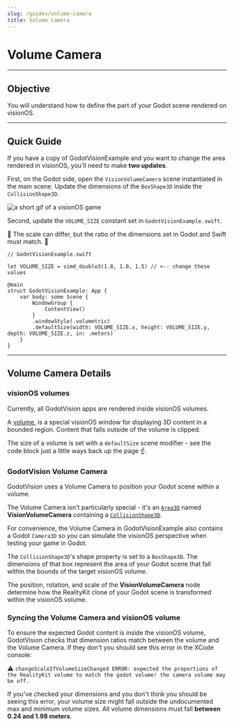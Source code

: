 ```yaml
---
slug: /guides/volume-camera
title: Volume Camera
---
```


# Volume Camera

---

## Objective

You will understand how to define the part of your Godot scene rendered on visionOS.

---

## Quick Guide

If you have a copy of GodotVisionExample and you want to change the area rendered in visionOS, you'll need to make **two updates**.

First, on the Godot side, open the `VisionVolumeCamera` scene instantiated in the main scene. Update the dimensions of the `BoxShape3D` inside the `CollisionShape3D`.

![a short gif of a visionOS game](/img/volume-camera-1.png)

Second, update the `VOLUME_SIZE` constant set in `GodotVisionExample.swift`.

🚨 The scale can differ, but the ratio of the dimensions set in Godot and Swift must match. 🚨

```
// GodotVisionExample.swift

let VOLUME_SIZE = simd_double3(1.8, 1.0, 1.5) // <-- change these values

@main
struct GodotVisionExample: App {
    var body: some Scene {
        WindowGroup {
            ContentView()
        }
        .windowStyle(.volumetric)
        .defaultSize(width: VOLUME_SIZE.x, height: VOLUME_SIZE.y, depth: VOLUME_SIZE.z, in: .meters)
    }
}
```

---

## Volume Camera Details

### visionOS volumes

Currently, all GodotVision apps are rendered inside visionOS volumes.

A [volume](https://developer.apple.com/documentation/SwiftUI/WindowStyle/volumetric), is a special visionOS window for displaying 3D content in a bounded region. Content that falls outside of the volume is clipped.

The size of a volume is set with a `defaultSize` scene modifier - see the code block just a little ways back up the page ☝️.

### GodotVision Volume Camera

GodotVision uses a Volume Camera to position your Godot scene within a volume.

The Volume Camera isn't particularly special - it's an [`Area3D`](https://docs.godotengine.org/en/stable/classes/class_area3d.html) named **VisionVolumeCamera** containing a [`CollisionShape3D`](https://docs.godotengine.org/en/stable/classes/class_collisionshape3d.html).

For convenience, the Volume Camera in GodotVisionExample also contains a Godot `Camera3D` so you can simulate the visionOS perspective when testing your game in Godot.

The `CollisionShape3D`'s shape property is set to a `BoxShape3D`. The dimensions of that box represent the area of your Godot scene that fall within the bounds of the target visionOS volume.

The position, rotation, and scale of the **VisionVolumeCamera** node determine how the RealityKit clone of your Godot scene is transformed within the visionOS volume.

### Syncing the Volume Camera and visionOS volume

To ensure the expected Godot content is inside the visionOS volume, GodotVision checks that dimension ratios match between the volume and the Volume Camera. If they don't you should see this error in the XCode console:

⚠️ `changeScaleIfVolumeSizeChanged ERROR: expected the proportions of the RealityKit volume to match the godot volume! the camera volume may be off.`

If you've checked your dimensions and you don't think you should be seeing this error, your volume size might fall outside the undocumented max and minimum volume sizes. All volume dimensions must fall **between 0.24 and 1.98 meters**.


